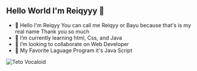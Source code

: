 ## Hello World I'm Reiqyyy 👋

<!--
**Reiqyyy/Reiqyyy** is a ✨ _special_ ✨ repository because its `README.md` (this file) appears on your GitHub profile.

Here are some ideas to get you started:

- 🔭 I’m currently working on ...
- 🌱 I’m currently learning ...
- 👯 I’m looking to collaborate on ...
- 🤔 I’m looking for help with ...
- 💬 Ask me about ...
- 📫 How to reach me: ...
- 😄 Pronouns: ...
- ⚡ Fun fact: ...
-->

- 👋 Hello I'm Reiqyy You can call me Reiqyy or Bayu because that's is my real name Thank you so much
- 🌱 I’m currently learning html, Css, and Java
- 👯 I’m looking to collaborate on Web Developer
- 📑 My Favorite Laguage Program it's Java Script

![Teto Vocaloid](https://i.pinimg.com/originals/dd/47/93/dd479384db04c00594ede17dc7a8216d.gif)


